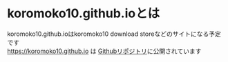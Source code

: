 # koromoko10.github.ioとは
koromoko10.github.ioはkoromoko10 download storeなどのサイトになる予定です<br>
 https://koromoko10.github.io は [Githubリポジトリ](https://github.com/koromoko10/koromoko10.github.io)に公開されています
